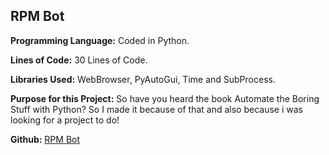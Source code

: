 ## RPM Bot

**Programming Language:** Coded in Python.

**Lines of Code:** 30 Lines of Code.

**Libraries Used:** WebBrowser, PyAutoGui, Time and SubProcess.

**Purpose for this Project:** So have you heard the book Automate the Boring Stuff with Python? So I made it because of that and also because i was looking for a project to do!

**Github:** [RPM Bot](https://github.com/Javier-Diez/RPM_Bot_V1/)<a></a>
